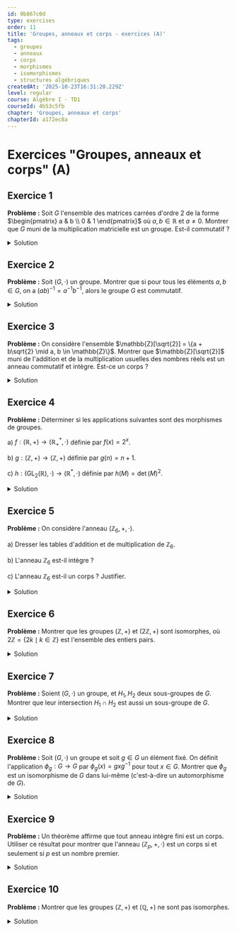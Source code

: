 ```yaml
---
id: 0b867c0d
type: exercises
order: 11
title: 'Groupes, anneaux et corps - exercices (A)'
tags:
  - groupes
  - anneaux
  - corps
  - morphismes
  - isomorphismes
  - structures algébriques
createdAt: '2025-10-23T16:31:20.229Z'
level: regular
course: Algèbre I - TD1
courseId: 4b53c5fb
chapter: 'Groupes, anneaux et corps'
chapterId: a172ec8a
---
```

# Exercices "Groupes, anneaux et corps" (A)

## Exercice 1

**Problème :** Soit $G$ l'ensemble des matrices carrées d'ordre 2 de la forme $\begin{pmatrix} a & b \\ 0 & 1 \end{pmatrix}$ où $a, b \in \mathbb{R}$ et $a \neq 0$. Montrer que $G$ muni de la multiplication matricielle est un groupe. Est-il commutatif ?

<details>

<summary>Solution</summary>

**Méthode :** Pour montrer que $(G, \cdot)$ est un groupe, nous devons vérifier les quatre axiomes d'un groupe :

1.  **Loi de composition interne :** Le produit de deux matrices de $G$ est encore dans $G$.
2.  **Associativité :** La multiplication matricielle est associative.
3.  **Élément neutre :** Il existe une matrice identité dans $G$.
4.  **Inverse :** Chaque matrice de $G$ a un inverse dans $G$.

Ensuite, pour vérifier si le groupe est commutatif (abélien), nous testerons si $MN = NM$ pour deux matrices arbitraires $M, N \in G$.

**Étapes :**

1.  **Loi de composition interne :** Soient $M = \begin{pmatrix} a & b \\ 0 & 1 \end{pmatrix}$ et $N = \begin{pmatrix} c & d \\ 0 & 1 \end{pmatrix}$ deux matrices de $G$. On a $a, c \in \mathbb{R}^*$ et $b, d \in \mathbb{R}$.

    Calculons leur produit :

    $MN = \begin{pmatrix} a & b \\ 0 & 1 \end{pmatrix} \begin{pmatrix} c & d \\ 0 & 1 \end{pmatrix} = \begin{pmatrix} ac+b \cdot 0 & ad+b \cdot 1 \\ 0 \cdot c+1 \cdot 0 & 0 \cdot d+1 \cdot 1 \end{pmatrix} = \begin{pmatrix} ac & ad+b \\ 0 & 1 \end{pmatrix}$

    Le produit est une matrice de la forme $\begin{pmatrix} a' & b' \\ 0 & 1 \end{pmatrix}$ avec $a' = ac$ et $b' = ad+b$. Comme $a \neq 0$ et $c \neq 0$, on a $a' = ac \neq 0$. Donc $MN \in G$. La loi est bien interne.

2.  **Associativité :** La multiplication des matrices est associative dans l'ensemble des matrices carrées $\mathcal{M}_2(\mathbb{R})$, donc elle l'est aussi dans le sous-ensemble $G$.

3.  **Élément neutre :** L'élément neutre pour la multiplication matricielle est la matrice identité $I = \begin{pmatrix} 1 & 0 \\ 0 & 1 \end{pmatrix}$. Cette matrice est de la forme $\begin{pmatrix} a & b \\ 0 & 1 \end{pmatrix}$ avec $a=1$ et $b=0$. Comme $a=1 \neq 0$, la matrice identité $I$ appartient à $G$. C'est donc l'élément neutre de $G$.

4.  **Inverse :** Soit $M = \begin{pmatrix} a & b \\ 0 & 1 \end{pmatrix} \in G$. On cherche une matrice $M^{-1} = \begin{pmatrix} x & y \\ 0 & 1 \end{pmatrix} \in G$ telle que $MM^{-1} = I$.

    $MM^{-1} = \begin{pmatrix} a & b \\ 0 & 1 \end{pmatrix} \begin{pmatrix} x & y \\ 0 & 1 \end{pmatrix} = \begin{pmatrix} ax & ay+b \\ 0 & 1 \end{pmatrix} = \begin{pmatrix} 1 & 0 \\ 0 & 1 \end{pmatrix}$

    On obtient le système d'équations :

    $\begin{cases} ax = 1 \\ ay+b = 0 \end{cases}$

    Comme $a \neq 0$, la première équation donne $x = 1/a$. La seconde donne $a y = -b$, soit $y = -b/a$.

    L'inverse est donc $M^{-1} = \begin{pmatrix} 1/a & -b/a \\ 0 & 1 \end{pmatrix}$.

    Puisque $a \neq 0$, $1/a \neq 0$. Donc $M^{-1}$ est bien dans $G$. Chaque élément de $G$ a un inverse dans $G$.

5.  **Commutativité :** Prenons deux matrices générales de $G$, $M = \begin{pmatrix} a & b \\ 0 & 1 \end{pmatrix}$ et $N = \begin{pmatrix} c & d \\ 0 & 1 \end{pmatrix}$.

    On a déjà calculé $MN = \begin{pmatrix} ac & ad+b \\ 0 & 1 \end{pmatrix}$.

    Calculons $NM = \begin{pmatrix} c & d \\ 0 & 1 \end{pmatrix} \begin{pmatrix} a & b \\ 0 & 1 \end{pmatrix} = \begin{pmatrix} ca & cb+d \\ 0 & 1 \end{pmatrix}$.

    Pour que le groupe soit commutatif, il faudrait que $MN = NM$ pour tous les choix de $M, N$. Cela signifie que $ad+b = cb+d$.

    Prenons un contre-exemple : $a=2, b=1, c=3, d=1$.

    $ad+b = 2(1)+1 = 3$.

    $cb+d = 3(1)+1 = 4$.

    Comme $3 \neq 4$, on a $MN \neq NM$. Le groupe n'est donc pas commutatif.

**Réponse :** $(G, \cdot)$ est un groupe non commutatif.

</details>

## Exercice 2

**Problème :** Soit $(G, \cdot)$ un groupe. Montrer que si pour tous les éléments $a, b \in G$, on a $(ab)^{-1} = a^{-1}b^{-1}$, alors le groupe $G$ est commutatif.

<details>

<summary>Solution</summary>

**Méthode :** L'objectif est de prouver que $ab = ba$ pour tous $a, b \in G$. Nous utiliserons la propriété générale de l'inverse d'un produit dans un groupe, qui est $(ab)^{-1} = b^{-1}a^{-1}$, et nous la comparerons à l'hypothèse donnée $(ab)^{-1} = a^{-1}b^{-1}$.

**Étapes :**

1.  Rappelons la propriété générale de l'inverse d'un produit dans n'importe quel groupe : pour tous $a, b \in G$, on a $(ab)^{-1} = b^{-1}a^{-1}$.

2.  L'hypothèse de l'exercice est que pour tous $a, b \in G$, on a $(ab)^{-1} = a^{-1}b^{-1}$.

3.  En combinant ces deux égalités, nous pouvons affirmer que pour tous $a, b \in G$ :

    $b^{-1}a^{-1} = a^{-1}b^{-1}$

4.  Cette nouvelle équation est valable pour tous les éléments du groupe. Soient $x, y \in G$ deux éléments quelconques. Comme chaque élément d'un groupe possède un inverse, il existe $a, b \in G$ tels que $x = a^{-1}$ et $y = b^{-1}$. En effet, on peut prendre $a = x^{-1}$ et $b = y^{-1}$.

5.  Substituons $a$ par $y^{-1}$ et $b$ par $x^{-1}$ dans l'équation $b^{-1}a^{-1} = a^{-1}b^{-1}$.

    On a $a^{-1} = (y^{-1})^{-1} = y$ et $b^{-1} = (x^{-1})^{-1} = x$.

    L'équation devient donc :

    $xy = yx$

6.  Puisque cette égalité est vraie pour tous les $x, y \in G$, le groupe $G$ est par définition commutatif (abélien).

**Réponse :** Le groupe $G$ est commutatif.

</details>

## Exercice 3

**Problème :** On considère l'ensemble $\mathbb{Z}[\sqrt{2}] = \{a + b\sqrt{2} \mid a, b \in \mathbb{Z}\}$. Montrer que $\mathbb{Z}[\sqrt{2}]$ muni de l'addition et de la multiplication usuelles des nombres réels est un anneau commutatif et intègre. Est-ce un corps ?

<details>

<summary>Solution</summary>

**Méthode :** Pour montrer que $\mathbb{Z}[\sqrt{2}]$ est un anneau, nous allons montrer que c'est un sous-anneau de $(\mathbb{R}, +, \cdot)$. Il suffit pour cela de vérifier que :

1.  $\mathbb{Z}[\sqrt{2}]$ est un sous-groupe de $(\mathbb{R}, +)$.
2.  $\mathbb{Z}[\sqrt{2}]$ est stable par multiplication.
3.  L'élément neutre de la multiplication, $1$, est dans $\mathbb{Z}[\sqrt{2}]$.

La commutativité et l'intégrité seront ensuite vérifiées. Pour savoir si c'est un corps, nous devons déterminer si chaque élément non nul a un inverse dans $\mathbb{Z}[\sqrt{2}]$.

**Étapes :**

1.  **Structure de sous-groupe additif :**
    - L'élément neutre additif $0$ est dans $\mathbb{Z}[\sqrt{2}]$ car $0 = 0 + 0\sqrt{2}$.
    - Soient $x = a + b\sqrt{2}$ et $y = c + d\sqrt{2}$ deux éléments de $\mathbb{Z}[\sqrt{2}]$.

    $x - y = (a + b\sqrt{2}) - (c + d\sqrt{2}) = (a-c) + (b-d)\sqrt{2}$.

    Puisque $a,b,c,d \in \mathbb{Z}$, on a $a-c \in \mathbb{Z}$ et $b-d \in \mathbb{Z}$. Donc $x-y \in \mathbb{Z}[\sqrt{2}]$.

    Ceci prouve que $(\mathbb{Z}[\sqrt{2}], +)$ est un sous-groupe de $(\mathbb{R}, +)$.

2.  **Stabilité par multiplication :**

    Soient $x = a + b\sqrt{2}$ et $y = c + d\sqrt{2}$.

    $xy = (a + b\sqrt{2})(c + d\sqrt{2}) = ac + ad\sqrt{2} + bc\sqrt{2} + 2bd = (ac+2bd) + (ad+bc)\sqrt{2}$.

    Puisque $a,b,c,d \in \mathbb{Z}$, les coefficients $ac+2bd$ et $ad+bc$ sont aussi des entiers. Donc $xy \in \mathbb{Z}[\sqrt{2}]$.

3.  **Élément unité :**

    L'élément unité de $\mathbb{R}$ est $1$. On peut écrire $1 = 1 + 0\sqrt{2}$, donc $1 \in \mathbb{Z}[\sqrt{2}]$.

    Ces trois points montrent que $\mathbb{Z}[\sqrt{2}]$ est un sous-anneau de $\mathbb{R}$.

4.  **Commutativité et intégrité :**

    La multiplication dans $\mathbb{R}$ est commutative, donc elle l'est aussi dans $\mathbb{Z}[\sqrt{2}]$. L'anneau est donc commutatif.

    $\mathbb{R}$ est un corps, donc il est intègre (pas de diviseurs de zéro). Tout sous-anneau d'un anneau intègre est lui-même intègre. Donc $\mathbb{Z}[\sqrt{2}]$ est intègre.

5.  **Est-ce un corps ?**

    Pour que $\mathbb{Z}[\sqrt{2}]$ soit un corps, tout élément non nul doit avoir un inverse dans $\mathbb{Z}[\sqrt{2}]$.

    Soit $x = a + b\sqrt{2} \in \mathbb{Z}[\sqrt{2}]$, avec $x \neq 0$. Son inverse dans $\mathbb{R}$ est :

    $\frac{1}{x} = \frac{1}{a + b\sqrt{2}} = \frac{a - b\sqrt{2}}{(a + b\sqrt{2})(a - b\sqrt{2})} = \frac{a - b\sqrt{2}}{a^2 - 2b^2} = \frac{a}{a^2 - 2b^2} - \frac{b}{a^2 - 2b^2}\sqrt{2}$.

    Pour que cet inverse appartienne à $\mathbb{Z}[\sqrt{2}]$, il faut que ses coefficients $\frac{a}{a^2 - 2b^2}$ et $\frac{-b}{a^2 - 2b^2}$ soient des entiers.

    Prenons par exemple l'élément $2 = 2 + 0\sqrt{2} \in \mathbb{Z}[\sqrt{2}]$. Son inverse est $1/2$. On ne peut pas écrire $1/2$ sous la forme $a + b\sqrt{2}$ avec $a, b \in \mathbb{Z}$.

    Donc $2$ n'a pas d'inverse dans $\mathbb{Z}[\sqrt{2}]$.

    L'anneau $\mathbb{Z}[\sqrt{2}]$ n'est pas un corps.

**Réponse :** $\mathbb{Z}[\sqrt{2}]$ est un anneau commutatif et intègre, mais ce n'est pas un corps.

</details>

## Exercice 4

**Problème :** Déterminer si les applications suivantes sont des morphismes de groupes.

a) $f: (\mathbb{R}, +) \to (\mathbb{R}^*_+, \cdot)$ définie par $f(x) = 2^x$.

b) $g: (\mathbb{Z}, +) \to (\mathbb{Z}, +)$ définie par $g(n) = n+1$.

c) $h: (\text{GL}_2(\mathbb{R}), \cdot) \to (\mathbb{R}^*, \cdot)$ définie par $h(M) = \det(M)^2$.

<details>

<summary>Solution</summary>

**Méthode :** Pour chaque application $f: (G, *) \to (H, \circ)$, nous devons vérifier si la propriété fondamentale d'un morphisme de groupes est satisfaite : $f(x * y) = f(x) \circ f(y)$ pour tous $x, y \in G$.

**Étapes :**

1.  **Application a) $f(x) = 2^x$**

    Le groupe de départ est $(\mathbb{R}, +)$ et le groupe d'arrivée est $(\mathbb{R}^*_+, \cdot)$.

    Soient $x, y \in \mathbb{R}$.

    $f(x+y) = 2^{x+y}$.

    $f(x) \cdot f(y) = 2^x \cdot 2^y = 2^{x+y}$.

    On a bien $f(x+y) = f(x) \cdot f(y)$.

    Donc $f$ est un morphisme de groupes.

2.  **Application b) $g(n) = n+1$**

    Le groupe de départ est $(\mathbb{Z}, +)$ et le groupe d'arrivée est $(\mathbb{Z}, +)$.

    Soient $n, m \in \mathbb{Z}$.

    $g(n+m) = (n+m)+1 = n+m+1$.

    $g(n) + g(m) = (n+1) + (m+1) = n+m+2$.

    On voit que $g(n+m) \neq g(n) + g(m)$.

    On peut aussi vérifier l'image de l'élément neutre. $e_G = 0$. $g(0) = 0+1=1$. L'élément neutre d'arrivée est $e_H = 0$. Comme $g(e_G) \neq e_H$, $g$ n'est pas un morphisme de groupes.

3.  **Application c) $h(M) = \det(M)^2$**

    Le groupe de départ est $(\text{GL}_2(\mathbb{R}), \cdot)$ (groupe des matrices inversibles 2x2) et le groupe d'arrivée est $(\mathbb{R}^*, \cdot)$.

    Soient $A, B \in \text{GL}_2(\mathbb{R})$.

    $h(A \cdot B) = \det(A \cdot B)^2$.

    On sait que $\det(AB) = \det(A)\det(B)$.

    Donc $h(A \cdot B) = (\det(A)\det(B))^2 = \det(A)^2 \det(B)^2$.

    D'autre part, $h(A) \cdot h(B) = \det(A)^2 \cdot \det(B)^2$.

    On a bien $h(A \cdot B) = h(A) \cdot h(B)$.

    Donc $h$ est un morphisme de groupes.

**Réponse :**

a) Oui, $f$ est un morphisme de groupes.

b) Non, $g$ n'est pas un morphisme de groupes.

c) Oui, $h$ est un morphisme de groupes.

</details>

## Exercice 5

**Problème :** On considère l'anneau $(\mathbb{Z}_6, +, \cdot)$.

a) Dresser les tables d'addition et de multiplication de $\mathbb{Z}_6$.

b) L'anneau $\mathbb{Z}_6$ est-il intègre ?

c) L'anneau $\mathbb{Z}_6$ est-il un corps ? Justifier.

<details>

<summary>Solution</summary>

**Méthode :** $\mathbb{Z}_6 = \{\bar{0}, \bar{1}, \bar{2}, \bar{3}, \bar{4}, \bar{5}\}$ est l'ensemble des classes d'équivalence de la congruence modulo 6.

a) Nous allons calculer les tables d'opérations.

b) Pour vérifier si l'anneau est intègre, nous devons chercher s'il existe des diviseurs de zéro, c'est-à-dire $a, b \neq \bar{0}$ tels que $a \cdot b = \bar{0}$.

c) Pour que ce soit un corps, il faut que l'anneau soit intègre et que tout élément non nul ait un inverse multiplicatif.

**Étapes :**

1.  **Tables d'opérations :**

    **Table d'addition (+)**

    | + | 0 | 1 | 2 | 3 | 4 | 5 |

    |---|---|---|---|---|---|---|

    | 0 | 0 | 1 | 2 | 3 | 4 | 5 |

    | 1 | 1 | 2 | 3 | 4 | 5 | 0 |

    | 2 | 2 | 3 | 4 | 5 | 0 | 1 |

    | 3 | 3 | 4 | 5 | 0 | 1 | 2 |

    | 4 | 4 | 5 | 0 | 1 | 2 | 3 |

    | 5 | 5 | 0 | 1 | 2 | 3 | 4 |

    **Table de multiplication (·)**

    | · | 0 | 1 | 2 | 3 | 4 | 5 |

    |---|---|---|---|---|---|---|

    | 0 | 0 | 0 | 0 | 0 | 0 | 0 |

    | 1 | 0 | 1 | 2 | 3 | 4 | 5 |

    | 2 | 0 | 2 | 4 | 0 | 2 | 4 |

    | 3 | 0 | 3 | 0 | 3 | 0 | 3 |

    | 4 | 0 | 4 | 2 | 0 | 4 | 2 |

    | 5 | 0 | 5 | 4 | 3 | 2 | 1 |

2.  **Intégrité :**

    Un anneau est intègre s'il n'a pas de diviseurs de zéro. On cherche $a, b \in \mathbb{Z}_6 \setminus \{\bar{0}\}$ tels que $a \cdot b = \bar{0}$.

    En regardant la table de multiplication, on trouve plusieurs exemples :

    - $\bar{2} \cdot \bar{3} = \bar{6} = \bar{0}$
    - $\bar{3} \cdot \bar{4} = \bar{12} = \bar{0}$
    - $\bar{4} \cdot \bar{3} = \bar{12} = \bar{0}$

    Comme il existe des diviseurs de zéro (par exemple $\bar{2}$ et $\bar{3}$), l'anneau $\mathbb{Z}_6$ n'est pas intègre.

3.  **Corps :**

    Un corps est un anneau commutatif dans lequel tout élément non nul est inversible.

    Une propriété fondamentale est que tout corps est un anneau intègre.

    Puisque nous avons montré que $\mathbb{Z}_6$ n'est pas intègre, il ne peut pas être un corps.

    Alternativement, on peut chercher les inverses dans la table de multiplication. Un élément $a$ est inversible s'il existe $b$ tel que $a \cdot b = \bar{1}$.

    - $\bar{1} \cdot \bar{1} = \bar{1}$ (1 est son propre inverse)
    - $\bar{5} \cdot \bar{5} = \bar{25} = \bar{1}$ (5 est son propre inverse)
    - Les éléments $\bar{2}, \bar{3}, \bar{4}$ n'ont pas d'inverse (la ligne correspondante ne contient pas de $\bar{1}$).

    Comme tous les éléments non nuls ne sont pas inversibles, $\mathbb{Z}_6$ n'est pas un corps.

**Réponse :**

a) Les tables sont ci-dessus.

b) L'anneau $\mathbb{Z}_6$ n'est pas intègre car il possède des diviseurs de zéro (ex: $\bar{2} \cdot \bar{3} = \bar{0}$).

c) L'anneau $\mathbb{Z}_6$ n'est pas un corps car il n'est pas intègre (et certains de ses éléments non nuls ne sont pas inversibles).

</details>

## Exercice 6

**Problème :** Montrer que les groupes $(\mathbb{Z}, +)$ et $(2\mathbb{Z}, +)$ sont isomorphes, où $2\mathbb{Z} = \{2k \mid k \in \mathbb{Z}\}$ est l'ensemble des entiers pairs.

<details>

<summary>Solution</summary>

**Méthode :** Pour montrer que deux groupes $(G, *)$ et $(H, \circ)$ sont isomorphes, nous devons trouver une application $f: G \to H$ qui est un isomorphisme, c'est-à-dire une application qui est à la fois un morphisme de groupes et bijective (injective et surjective).

**Étapes :**

1.  **Définition de l'application :**

    Considérons l'application $f: \mathbb{Z} \to 2\mathbb{Z}$ définie par $f(k) = 2k$.

    Cette application est bien définie car pour tout entier $k \in \mathbb{Z}$, son image $2k$ est par définition un entier pair, donc appartient à $2\mathbb{Z}$.

2.  **Vérification du morphisme :**

    Nous devons vérifier que $f(k_1 + k_2) = f(k_1) + f(k_2)$ pour tous $k_1, k_2 \in \mathbb{Z}$.

    - $f(k_1 + k_2) = 2(k_1 + k_2) = 2k_1 + 2k_2$.
    - $f(k_1) + f(k_2) = (2k_1) + (2k_2) = 2k_1 + 2k_2$.

    L'égalité est vérifiée, donc $f$ est un morphisme de groupes.

3.  **Vérification de l'injectivité :**

    Nous devons montrer que si $f(k_1) = f(k_2)$, alors $k_1 = k_2$.

    Supposons $f(k_1) = f(k_2)$.

    Cela signifie $2k_1 = 2k_2$.

    En divisant par 2, on obtient $k_1 = k_2$.

    L'application $f$ est donc injective.

4.  **Vérification de la surjectivité :**

    Nous devons montrer que pour tout élément $y \in 2\mathbb{Z}$, il existe un élément $k \in \mathbb{Z}$ tel que $f(k) = y$.

    Soit $y \in 2\mathbb{Z}$. Par définition de $2\mathbb{Z}$, $y$ est un entier pair, donc il peut s'écrire sous la forme $y = 2k$ pour un certain entier $k \in \mathbb{Z}$.

    Cet entier $k$ est l'antécédent de $y$ par $f$, car $f(k) = 2k = y$.

    L'application $f$ est donc surjective.

5.  **Conclusion :**

    Puisque $f$ est un morphisme de groupes et qu'elle est bijective (injective et surjective), $f$ est un isomorphisme de groupes.

**Réponse :** Les groupes $(\mathbb{Z}, +)$ et $(2\mathbb{Z}, +)$ sont isomorphes via l'isomorphisme $f(k) = 2k$.

</details>

## Exercice 7

**Problème :** Soient $(G, \cdot)$ un groupe, et $H_1, H_2$ deux sous-groupes de $G$. Montrer que leur intersection $H_1 \cap H_2$ est aussi un sous-groupe de $G$.

<details>

<summary>Solution</summary>

**Méthode :** Pour montrer que $H_1 \cap H_2$ est un sous-groupe de $G$, nous devons utiliser la caractérisation des sous-groupes. Un sous-ensemble non vide $H$ de $G$ est un sous-groupe si et seulement si pour tous $x, y \in H$, on a $xy^{-1} \in H$. Nous allons vérifier cette condition pour $H = H_1 \cap H_2$.

**Étapes :**

1.  **Vérifier que l'intersection est non vide :**

    Soit $e$ l'élément neutre de $G$.

    Puisque $H_1$ est un sous-groupe de $G$, $e \in H_1$.

    De même, puisque $H_2$ est un sous-groupe de $G$, $e \in H_2$.

    Par conséquent, $e$ appartient à l'intersection $H_1 \cap H_2$.

    Donc $H_1 \cap H_2$ n'est pas vide.

2.  **Vérifier la stabilité par la loi $xy^{-1}$ :**

    Soient $x$ et $y$ deux éléments quelconques de $H_1 \cap H_2$.

    Par définition de l'intersection, cela signifie que $x \in H_1$ et $y \in H_1$.

    Puisque $H_1$ est un sous-groupe, il est stable par la loi $ab^{-1}$. Donc $xy^{-1} \in H_1$.

3.  De même, par définition de l'intersection, $x \in H_2$ et $y \in H_2$.

    Puisque $H_2$ est un sous-groupe, il est également stable par la loi $ab^{-1}$. Donc $xy^{-1} \in H_2$.

4.  **Conclusion :**

    Nous avons montré que si $x, y \in H_1 \cap H_2$, alors $xy^{-1} \in H_1$ et $xy^{-1} \in H_2$.

    Cela signifie que $xy^{-1}$ appartient à l'intersection $H_1 \cap H_2$.

5.  Puisque $H_1 \cap H_2$ est un sous-ensemble non vide de $G$ et qu'il est stable par l'opération $(x, y) \mapsto xy^{-1}$, c'est un sous-groupe de $G$.

**Réponse :** L'intersection de deux sous-groupes $H_1$ et $H_2$ d'un groupe $G$ est bien un sous-groupe de $G$.

</details>

## Exercice 8

**Problème :** Soit $(G, \cdot)$ un groupe et soit $g \in G$ un élément fixé. On définit l'application $\phi_g : G \to G$ par $\phi_g(x) = gxg^{-1}$ pour tout $x \in G$. Montrer que $\phi_g$ est un isomorphisme de $G$ dans lui-même (c'est-à-dire un automorphisme de $G$).

<details>

<summary>Solution</summary>

**Méthode :** Pour prouver que $\phi_g$ est un automorphisme, nous devons montrer que c'est un morphisme de groupe bijectif de $G$ dans $G$.

1.  **Morphisme :** Vérifier que $\phi_g(xy) = \phi_g(x)\phi_g(y)$.
2.  **Injectivité :** Montrer que si $\phi_g(x) = \phi_g(y)$, alors $x=y$.
3.  **Surjectivité :** Montrer que pour tout $z \in G$, il existe un $x \in G$ tel que $\phi_g(x) = z$.

**Étapes :**

1.  **Vérification du morphisme :**

    Soient $x, y \in G$.

    $\phi_g(xy) = g(xy)g^{-1}$.

    $\phi_g(x)\phi_g(y) = (gxg^{-1})(gyg^{-1})$.

    On peut simplifier cette expression en utilisant l'associativité de la loi du groupe. Le terme $g^{-1}g$ au milieu se simplifie en l'élément neutre $e$.

    $\phi_g(x)\phi_g(y) = gx(g^{-1}g)yg^{-1} = gxeyg^{-1} = g(xy)g^{-1}$.

    On a bien $\phi_g(xy) = \phi_g(x)\phi_g(y)$, donc $\phi_g$ est un morphisme de groupes (un endomorphisme de $G$).

2.  **Vérification de l'injectivité :**

    Supposons que $\phi_g(x) = \phi_g(y)$ pour $x, y \in G$.

    Cela signifie que $gxg^{-1} = gyg^{-1}$.

    On peut multiplier cette équation à gauche par $g^{-1}$ :

    $g^{-1}(gxg^{-1}) = g^{-1}(gyg^{-1})$

    $(g^{-1}g)xg^{-1} = (g^{-1}g)yg^{-1}$

    $exg^{-1} = eyg^{-1}$

    $xg^{-1} = yg^{-1}$

    Maintenant, on multiplie à droite par $g$ :

    $(xg^{-1})g = (yg^{-1})g$

    $x(g^{-1}g) = y(g^{-1}g)$

    $xe = ye$

    $x = y$.

    Donc, $\phi_g$ est injective.

3.  **Vérification de la surjectivité :**

    Soit $z \in G$ un élément quelconque. Nous cherchons un antécédent $x \in G$ tel que $\phi_g(x) = z$.

    On veut résoudre l'équation $gxg^{-1} = z$ pour $x$.

    Multiplions à gauche par $g^{-1}$ : $g^{-1}gxg^{-1} = g^{-1}z \implies xg^{-1} = g^{-1}z$.

    Multiplions à droite par $g$ : $xg^{-1}g = g^{-1}zg \implies x = g^{-1}zg$.

    Cet élément $x = g^{-1}zg$ appartient bien à $G$. Vérifions qu'il est bien l'antécédent de $z$ :

    $\phi_g(x) = \phi_g(g^{-1}zg) = g(g^{-1}zg)g^{-1} = (gg^{-1})z(gg^{-1}) = eze = z$.

    Pour tout $z \in G$, il existe un antécédent. Donc $\phi_g$ est surjective.

4.  **Conclusion :**

    L'application $\phi_g$ est un endomorphisme injectif et surjectif de $G$. C'est donc un automorphisme de $G$.

**Réponse :** L'application de conjugaison $\phi_g(x) = gxg^{-1}$ est un automorphisme du groupe $G$.

</details>

## Exercice 9

**Problème :** Un théorème affirme que tout anneau intègre fini est un corps. Utiliser ce résultat pour montrer que l'anneau $(\mathbb{Z}_p, +, \cdot)$ est un corps si et seulement si $p$ est un nombre premier.

<details>

<summary>Solution</summary>

**Méthode :** Nous devons prouver une équivalence.

1.  **($\implies$) Si $\mathbb{Z}_p$ est un corps, alors $p$ est premier :** Nous allons raisonner par contraposée. Supposons que $p$ n'est pas premier, et montrons que $\mathbb{Z}_p$ n'est pas un corps.
2.  **($\impliedby$) Si $p$ est premier, alors $\mathbb{Z}_p$ est un corps :** Nous allons utiliser le théorème donné. Pour cela, il suffit de montrer que si $p$ est premier, alors $\mathbb{Z}_p$ est un anneau intègre fini.

**Étapes :**

1.  **Preuve de ($\implies$) : Si $\mathbb{Z}_p$ est un corps, alors $p$ est premier.**
    - Procédons par contraposée. Supposons que $p$ n'est pas un nombre premier (et $p > 1$, car $\mathbb{Z}_1$ est l'anneau nul).
    - Si $p$ n'est pas premier, il est composé. Il existe donc deux entiers $a, b$ tels que $1 < a < p$ et $1 < b < p$ et $p = ab$.
    - Dans l'anneau $\mathbb{Z}_p$, considérons les classes $\bar{a}$ et $\bar{b}$. Comme $1 < a < p$ et $1 < b < p$, on a $\bar{a} \neq \bar{0}$ et $\bar{b} \neq \bar{0}$.
    - Calculons leur produit : $\bar{a} \cdot \bar{b} = \overline{ab} = \bar{p}$.
    - Par définition de l'arithmétique modulaire, $\bar{p} = \bar{0}$ dans $\mathbb{Z}_p$.
    - Nous avons donc trouvé deux éléments non nuls $\bar{a}$ et $\bar{b}$ dont le produit est nul. $\mathbb{Z}_p$ a des diviseurs de zéro, il n'est donc pas un anneau intègre.
    - Or, tout corps est un anneau intègre. Puisque $\mathbb{Z}_p$ n'est pas intègre, il ne peut pas être un corps.
    - La contraposée est donc vraie : si $\mathbb{Z}_p$ est un corps, $p$ doit être premier.

2.  **Preuve de ($\impliedby$) : Si $p$ est premier, alors $\mathbb{Z}_p$ est un corps.**
    - L'anneau $\mathbb{Z}_p$ est un anneau commutatif fini (il a $p$ éléments).
    - D'après le théorème, si nous montrons que $\mathbb{Z}_p$ est intègre, alors c'est un corps.
    - Supposons que $p$ est un nombre premier. Montrons que $\mathbb{Z}_p$ est intègre.
    - Soient $\bar{a}, \bar{b} \in \mathbb{Z}_p$ tels que $\bar{a} \cdot \bar{b} = \bar{0}$.
    - Par définition, cela signifie que $ab \equiv 0 \pmod{p}$.
    - Cela veut dire que $p$ divise le produit $ab$.
    - D'après le lemme d'Euclide, si un nombre premier $p$ divise un produit $ab$, alors $p$ divise $a$ ou $p$ divise $b$.
    - Si $p$ divise $a$, alors $a \equiv 0 \pmod{p}$, ce qui signifie $\bar{a} = \bar{0}$ dans $\mathbb{Z}_p$.
    - Si $p$ divise $b$, alors $b \equiv 0 \pmod{p}$, ce qui signifie $\bar{b} = \bar{0}$ dans $\mathbb{Z}_p$.
    - Donc, si le produit $\bar{a} \cdot \bar{b}$ est nul, l'un des facteurs doit être nul. $\mathbb{Z}_p$ n'a pas de diviseurs de zéro. C'est un anneau intègre.

3.  **Conclusion :**
    - $\mathbb{Z}_p$ est un anneau commutatif, fini et intègre (car $p$ est premier).
    - Le théorème "tout anneau intègre fini est un corps" s'applique.
    - Donc, $\mathbb{Z}_p$ est un corps.

**Réponse :** Nous avons montré les deux implications : $\mathbb{Z}_p$ est un corps si $p$ est premier, et si $\mathbb{Z}_p$ est un corps, alors $p$ est premier. L'équivalence est donc prouvée.

</details>

## Exercice 10

**Problème :** Montrer que les groupes $(\mathbb{Z}, +)$ et $(\mathbb{Q}, +)$ ne sont pas isomorphes.

<details>

<summary>Solution</summary>

**Méthode :** Nous allons raisonner par l'absurde. Supposons qu'il existe un isomorphisme de groupes $f: (\mathbb{Q}, +) \to (\mathbb{Z}, +)$. Un isomorphisme préserve les propriétés structurelles des groupes. Nous allons trouver une propriété de $(\mathbb{Q}, +)$ qui ne peut pas être préservée dans $(\mathbb{Z}, +)$, ce qui mènera à une contradiction. La propriété que nous utiliserons est la "divisibilité" des éléments.

**Étapes :**

1.  **Hypothèse par l'absurde :** Supposons qu'il existe un isomorphisme de groupes $f: (\mathbb{Q}, +) \to (\mathbb{Z}, +)$.

    Puisque $f$ est un isomorphisme, il est surjectif. Il existe donc un élément $q \in \mathbb{Q}$ tel que $f(q) = 1$. L'élément 1 est un générateur du groupe $(\mathbb{Z}, +)$.

2.  **Utilisation de la "divisibilité" dans $\mathbb{Q}$ :**

    Dans le groupe $(\mathbb{Q}, +)$, pour tout élément $y \in \mathbb{Q}$ et tout entier non nul $n \in \mathbb{Z}$, il existe un élément $x \in \mathbb{Q}$ tel que $nx = y$. (Ici $nx$ signifie $x+x+...+x$, $n$ fois). Cet élément est $x = y/n$.

    En particulier, pour l'élément $q$ trouvé à l'étape 1, il existe un élément $r \in \mathbb{Q}$ tel que $2r = r+r = q$. Cet élément est $r = q/2$.

3.  **Application du morphisme :**

    Appliquons le morphisme $f$ à l'équation $r+r = q$ :

    $f(r+r) = f(q)$.

    Comme $f$ est un morphisme, $f(r+r) = f(r) + f(r) = 2f(r)$.

    On a donc l'équation $2f(r) = f(q)$.

4.  **Recherche de la contradiction :**

    Par construction, nous avons $f(q) = 1$. L'équation devient donc $2f(r) = 1$.

    L'élément $f(r)$ doit être un élément de $\mathbb{Z}$ (car l'image de $f$ est $\mathbb{Z}$).

    Nous cherchons donc un entier $k = f(r)$ tel que $2k=1$.

    Cette équation n'a pas de solution dans l'ensemble des entiers $\mathbb{Z}$.

5.  **Conclusion :**

    L'hypothèse qu'il existe un isomorphisme $f$ mène à une contradiction. Il est donc impossible qu'un tel isomorphisme existe.

**Réponse :** Les groupes $(\mathbb{Z}, +)$ et $(\mathbb{Q}, +)$ ne sont pas isomorphes.

</details>
